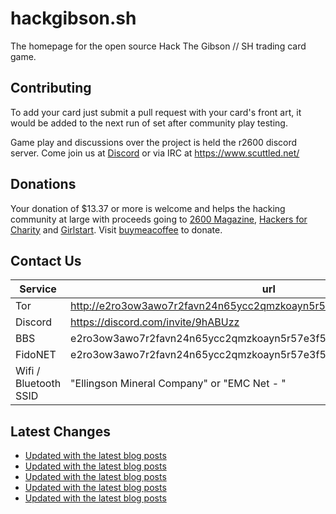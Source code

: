 # hackgibson.sh
The homepage for the open source Hack The Gibson // SH trading card game.


## Contributing

To add your card just submit a pull request with your card's front art, it would be added to the next run of set after community play testing.

Game play and discussions over the project is held the r2600 discord server. Come join us at [Discord](https://discord.com/invite/9hABUzz) or via IRC at https://www.scuttled.net/


## Donations

Your donation of $13.37 or more is welcome and helps the hacking community at large with proceeds going to [2600 Magazine](https://2600.com/), [Hackers for Charity](https://hackersforcharity.org) and [Girlstart](https://girlstart.org).  Visit [buymeacoffee](https://www.buymeacoffee.com/hackgibson.sh) to donate.


## Contact Us

Service | url
-|-
Tor | http://e2ro3ow3awo7r2favn24n65ycc2qmzkoayn5r57e3f56nvjwdcgg32ad.onion
Discord | https://discord.com/invite/9hABUzz
BBS | e2ro3ow3awo7r2favn24n65ycc2qmzkoayn5r57e3f56nvjwdcgg32ad.onion:23
FidoNET | e2ro3ow3awo7r2favn24n65ycc2qmzkoayn5r57e3f56nvjwdcgg32ad.onion:24554
Wifi / Bluetooth SSID | "Ellingson Mineral Company" or "EMC Net - <fidonet address>"

## Latest Changes
<!-- BLOG-POST-LIST:START -->
- [Updated with the latest blog posts](https://github.com/DFW2600/hackgibson.sh/commit/073d8c0b37b39b3e67f0bc9a9792689c080befa4)
- [Updated with the latest blog posts](https://github.com/DFW2600/hackgibson.sh/commit/bc3532adb3ee989f219cef04e437996fb21e74c3)
- [Updated with the latest blog posts](https://github.com/DFW2600/hackgibson.sh/commit/a92e4f8aaed5829a08a9f2f23c1001aab1969f3c)
- [Updated with the latest blog posts](https://github.com/DFW2600/hackgibson.sh/commit/ba2d5b70cc17ebaeb06413a263c90e463241461e)
- [Updated with the latest blog posts](https://github.com/DFW2600/hackgibson.sh/commit/1d94628bda382f53a91e3cc10737a489c1e365fb)
<!-- BLOG-POST-LIST:END -->
